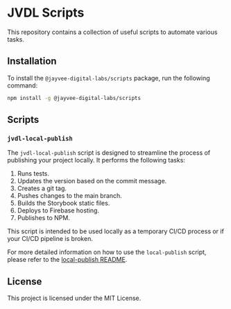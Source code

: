# JVDL Scripts

This repository contains a collection of useful scripts to automate various tasks.

## Installation

To install the `@jayvee-digital-labs/scripts` package, run the following command:

```bash
npm install -g @jayvee-digital-labs/scripts
```

## Scripts

### `jvdl-local-publish`

The `jvdl-local-publish` script is designed to streamline the process of publishing your project locally. It performs the following tasks:

1. Runs tests.
2. Updates the version based on the commit message.
3. Creates a git tag.
4. Pushes changes to the main branch.
5. Builds the Storybook static files.
6. Deploys to Firebase hosting.
7. Publishes to NPM.

This script is intended to be used locally as a temporary CI/CD process or if your CI/CD pipeline is broken.

For more detailed information on how to use the `local-publish` script, please refer to the [local-publish README](./bin/local-publish/README.md).


## License

This project is licensed under the MIT License.